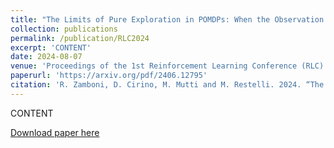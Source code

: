 ```yaml
---
title: "The Limits of Pure Exploration in POMDPs: When the Observation Entropy is Enough"
collection: publications
permalink: /publication/RLC2024
excerpt: 'CONTENT'
date: 2024-08-07
venue: 'Proceedings of the 1st Reinforcement Learning Conference (RLC)'
paperurl: 'https://arxiv.org/pdf/2406.12795'
citation: 'R. Zamboni, D. Cirino, M. Mutti and M. Restelli. 2024. “The Limits of Pure Exploration in POMDPs: When the Observation Entropy is Enough”. Proceedings of the 1st Reinforcement Learning Conference (RLC)'
---
```

CONTENT

[Download paper here](https://arxiv.org/pdf/2406.12795)
